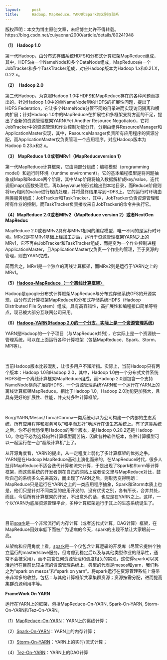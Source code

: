 ```yaml
---
layout:     post
title:      Hadoop、MapReduce、YARN和Spark的区别与联系
---
```

<div id="article_content" class="article_content clearfix csdn-tracking-statistics" data-pid="blog" data-mod="popu_307" data-dsm="post">
								<div class="article-copyright">
					版权声明：本文为博主原创文章，未经博主允许不得转载。					https://blog.csdn.net/cuiyaonan2000/article/details/80241948				</div>
								            <link rel="stylesheet" href="https://csdnimg.cn/release/phoenix/template/css/ck_htmledit_views-f76675cdea.css">
						<div class="htmledit_views" id="content_views">
                <p><strong>（1） Hadoop 1.0</strong></p><p>第一代Hadoop，由分布式存储系统HDFS和分布式计算框架MapReduce组成，其中，HDFS由一个NameNode和多个DataNode组成，MapReduce由一个JobTracker和多个TaskTracker组成，对应Hadoop版本为Hadoop 1.x和0.21.X，0.22.x。</p><p><strong>（2）  Hadoop 2.0</strong></p><p>第二代Hadoop，为克服Hadoop 1.0中HDFS和MapReduce存在的各种问题而提出的。针对Hadoop 1.0中的单NameNode制约HDFS的扩展性问题，提出了HDFS Federation，它让多个NameNode分管不同的目录进而实现访问隔离和横向扩展；针对Hadoop 1.0中的MapReduce在扩展性和多框架支持方面的不足，提出了全新的资源管理框架YARN(Yet Another Resource Negotiator)，它将JobTracker中的资源管理和作业控制功能分开，分别由组件ResourceManager和ApplicationMaster实现，其中，ResourceManager负责所有应用程序的资源分配，而ApplicationMaster仅负责管理一个应用程序。对应Hadoop版本为Hadoop 0.23.x和2.x。</p><p><strong>（3） MapReduce 1.0或者MRv1（MapReduceversion 1）</strong></p><p>第一代MapReduce计算框架，它由两部分组成：编程模型（programming model）和运行时环境（runtime environment）。它的基本编程模型是将问题抽象成Map和Reduce两个阶段，其中Map阶段将输入数据解析成key/value，迭代调用map()函数处理后，再以key/value的形式输出到本地目录，而Reduce阶段则将key相同的value进行规约处理，并将最终结果写到HDFS上。它的运行时环境由两类服务组成：JobTracker和TaskTracker，其中，JobTracker负责资源管理和所有作业的控制，而TaskTracker负责接收来自JobTracker的命令并执行它。</p><p><strong>（4）MapReduce 2.0或者MRv2（MapReduce version 2）或者NextGen MapReduc</strong></p><p>MapReduce 2.0或者MRv2具有与MRv1相同的编程模型，唯一不同的是运行时环境。MRv2是在MRv1基础上经加工之后，运行于资源管理框架YARN之上的MRv1，它不再由JobTracker和TaskTracker组成，而是变为一个作业控制进程ApplicationMaster，且ApplicationMaster仅负责一个作业的管理，至于资源的管理，则由YARN完成。</p><p>简而言之，MRv1是一个独立的离线计算框架，而MRv2则是运行于YARN之上的MRv1。</p><p><strong>（5）<a href="http://dongxicheng.org/category/mapreduce/" rel="nofollow"><span>Hadoop-MapReduce</span><span>（一个离线计算框架）</span></a></strong></p><p>Hadoop是google分布式计算框架MapReduce与分布式存储系统GFS的开源实现，由分布式计算框架MapReduce和分布式存储系统HDFS（Hadoop Distributed File System）组成，具有高容错性，高扩展性和编程接口简单等特点，现已被大部分互联网公司采用。</p><p><strong>（6）<a href="http://dongxicheng.org/category/mapreduce-nextgen/" rel="nofollow"><span>Hadoop-YARN(Hadoop 2.0</span><span>的一个分支，实际上是一个资源管理系统</span><span>)</span></a></strong></p><p>YARN是Hadoop的一个子项目（与MapReduce并列），它实际上是一个资源统一管理系统，可以在上面运行各种计算框架（包括MapReduce、Spark、Storm、MPI等）。</p><p> </p><p>当前Hadoop版本比较混乱，让很多用户不知所措。实际上，当前Hadoop只有两个版本：Hadoop 1.0和Hadoop 2.0，其中，Hadoop 1.0由一个分布式文件系统HDFS和一个离线计算框架MapReduce组成，而Hadoop 2.0则包含一个支持NameNode横向扩展的HDFS，一个资源管理系统YARN和一个运行在YARN上的离线计算框架MapReduce。相比于Hadoop 1.0，Hadoop 2.0功能更加强大，且具有更好的扩展性、性能，并支持多种计算框架。</p><p> </p><p>Borg/YARN/Mesos/Torca/Corona一类系统可以为公司构建一个内部的生态系统，所有应用程序和服务可以“和平而友好”地运行在该生态系统上。有了这类系统之后，你不必忧愁使用Hadoop的哪个版本，是Hadoop 0.20.2还是 Hadoop 1.0，你也不必为选择何种计算模型而苦恼，因此各种软件版本，各种计算模型可以一起运行在一台“超级计算机”上了。</p><p>从开源角度看，YARN的提出，从一定程度上弱化了多计算框架的优劣之争。YARN是在Hadoop MapReduce基础上演化而来的，在MapReduce时代，很多人批评MapReduce不适合迭代计算和流失计算，于是出现了Spark和Storm等计算框架，而这些系统的开发者则在自己的网站上或者论文里与MapReduce对比，鼓吹自己的系统多么先进高效，而出现了YARN之后，则形势变得明朗：MapReduce只是运行在YARN之上的一类应用程序抽象，Spark和Storm本质上也是，他们只是针对不同类型的应用开发的，没有优劣之别，各有所长，合并共处，而且，今后所有计算框架的开发，不出意外的话，也应是在YARN之上。这样，一个以YARN为底层资源管理平台，多种计算框架运行于其上的生态系统诞生了。</p><p> </p><p>目前<a href="http://dongxicheng.org/category/framework-on-yarn/" rel="nofollow">spark</a>是一个非常流行的内存计算（或者迭代式计算，DAG计算）框架，在MapReduce因效率低下而被广为诟病的今天，spark的出现不禁让大家眼前一亮。</p><p>从架构和应用角度上看，<a href="http://dongxicheng.org/category/framework-on-yarn/" rel="nofollow">spark</a>是一个仅包含计算逻辑的开发库（尽管它提供个独立运行的master/slave服务，但考虑到稳定后以及与其他类型作业的继承性，通常不会被采用），而不包含任何资源管理和调度相关的实现，这使得spark可以灵活运行在目前比较主流的资源管理系统上，典型的代表是mesos和yarn，我们称之为“spark on mesos”和“spark on yarn”。将spark运行在资源管理系统上将带来非常多的收益，包括：与其他计算框架共享集群资源；资源按需分配，进而提高集群资源利用率等。</p><p><strong>FrameWork On YARN</strong></p><p>运行在YARN上的框架，包括MapReduce-On-YARN, Spark-On-YARN, Storm-On-YARN和Tez-On-YARN。</p><p>（1）<a href="https://issues.apache.org/jira/browse/MAPREDUCE-279" rel="nofollow">MapReduce-On-YARN</a>：YARN上的离线计算；</p><p>（2）<a href="http://spark.incubator.apache.org/docs/0.6.0/running-on-yarn.html" rel="nofollow">Spark-On-YARN</a>：YARN上的内存计算；</p><p>（3）<a href="https://github.com/yahoo/storm-yarn" rel="nofollow">Storm-On-YARN</a>：YARN上的实时/流式计算；</p><p>（4）<a href="http://tez.incubator.apache.org/" rel="nofollow">Tez-On-YARN</a>：YARN上的DAG计算</p>            </div>
                </div>